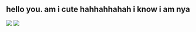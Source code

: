 ## hello you. am i cute hahhahhahah  i know i am nya 


![](https://komarev.com/ghpvc/?username=gasIight&label=MY+FANS&style=flat-square&color=71cbd1)
![](https://komarev.com/ghpvc/?username=gasIight&label=SACRIFICED&style=flat-square&color=FFABEF)
